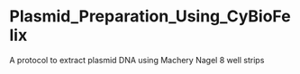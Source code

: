 # Plasmid_Preparation_Using_CyBioFelix
A protocol to extract plasmid DNA using Machery Nagel 8 well strips

